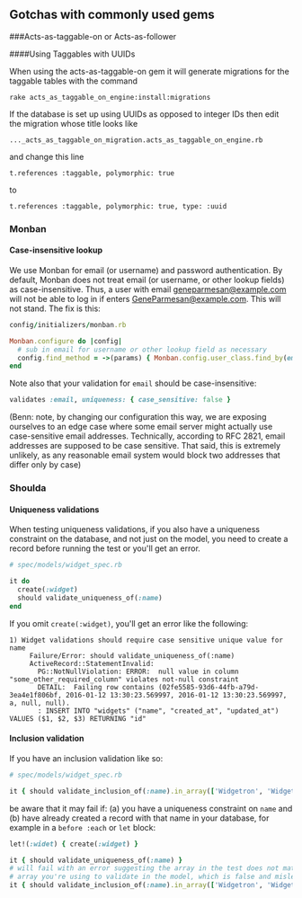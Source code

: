 ## Gotchas with commonly used gems

###Acts-as-taggable-on or Acts-as-follower

####Using Taggables with UUIDs

When using the acts-as-taggable-on gem it will generate migrations for the taggable tables with the command

```
rake acts_as_taggable_on_engine:install:migrations
```

If the database is set up using UUIDs as opposed to integer IDs then edit the migration whose title looks like

```
..._acts_as_taggable_on_migration.acts_as_taggable_on_engine.rb
```
and change this line

```
t.references :taggable, polymorphic: true
```

to

```
t.references :taggable, polymorphic: true, type: :uuid
```

### Monban

#### Case-insensitive lookup

We use Monban for email (or username) and password authentication. By default, Monban does not treat email (or username, or other lookup fields) as case-insensitive.  Thus, a user with email geneparmesan@example.com will not be able to log in if enters GeneParmesan@example.com.  This will not stand. The fix is this:

```ruby
config/initializers/monban.rb

Monban.configure do |config|
  # sub in email for username or other lookup field as necessary
  config.find_method = ->(params) { Monban.config.user_class.find_by(email: params[:email].downcase) }
end
```

Note also that your validation for `email` should be case-insensitive:

```ruby
validates :email, uniqueness: { case_sensitive: false }
```
(Benn: note, by changing our configuration this way, we are exposing ourselves to an edge case where some email server might actually use case-sensitive email addresses. Technically, according to RFC 2821, email addresses are supposed to be case sensitive. That said, this is extremely unlikely, as any reasonable email system would block two addresses that differ only by case)

### Shoulda

#### Uniqueness validations

When testing uniqueness validations, if you also have a uniqueness constraint on the database, and not just on the model, you need to create a record before running the test or you'll get an error.

```ruby
# spec/models/widget_spec.rb

it do
  create(:widget)
  should validate_uniqueness_of(:name)
end
```

If you omit `create(:widget)`, you'll get an error like the following:

```
1) Widget validations should require case sensitive unique value for name
     Failure/Error: should validate_uniqueness_of(:name)
     ActiveRecord::StatementInvalid:
       PG::NotNullViolation: ERROR:  null value in column "some_other_required_column" violates not-null constraint
       DETAIL:  Failing row contains (02fe5585-93d6-44fb-a79d-3ea4e1f806bf, 2016-01-12 13:30:23.569997, 2016-01-12 13:30:23.569997, a, null, null).
       : INSERT INTO "widgets" ("name", "created_at", "updated_at") VALUES ($1, $2, $3) RETURNING "id"
```

#### Inclusion validation

If you have an inclusion validation like so:

```ruby
# spec/models/widget_spec.rb

it { should validate_inclusion_of(:name).in_array(['Widgetron', 'Widgetron Deluxe']) }
```

be aware that it may fail if: (a) you have a uniqueness constraint on `name` and (b) have already created a record with that name in your database, for example in a `before :each` or `let` block:

```ruby
let!(:widet) { create(:widget) }

it { should validate_uniqueness_of(:name) }
# will fail with an error suggesting the array in the test does not match the
# array you're using to validate in the model, which is false and misleading.
it { should validate_inclusion_of(:name).in_array(['Widgetron', 'Widgetron Deluxe']) }
```
